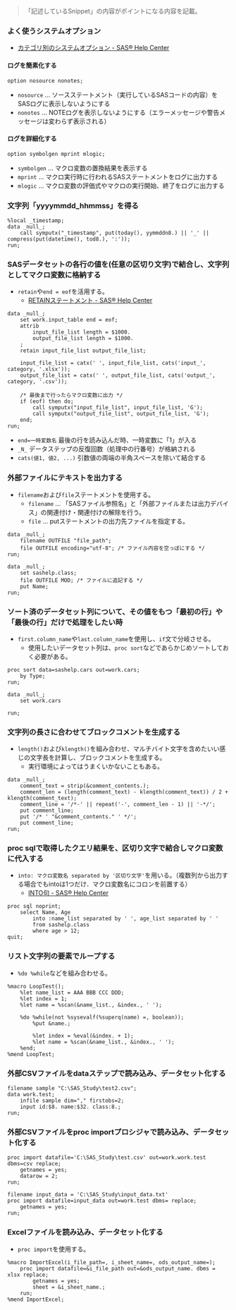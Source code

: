 > 「記述しているSnippet」の内容がポイントになる内容を記載。

### よく使うシステムオプション
- [カテゴリ別のシステムオプション - SAS® Help Center](https://go.documentation.sas.com/doc/ja/pgmsascdc/9.4_3.5/lesysoptsref/p0r3gu6wvyq0l0n1gkadgl7iukfm.htm)

#### ログを簡素化する

``` sas
option nosource nonotes;
```

- `nosource` ... ソースステートメント（実行しているSASコードの内容）をSASログに表示しないようにする
- `nonotes` ... NOTEログを表示しないようにする（エラーメッセージや警告メッセージは変わらず表示される）

#### ログを詳細化する

``` sas
option symbolgen mprint mlogic;
```

- `symbolgen` ... マクロ変数の置換結果を表示する
- `mprint` ... マクロ実行時に行われるSASステートメントをログに出力する
- `mlogic` ... マクロ変数の評価式やマクロの実行開始、終了をログに出力する

### 文字列「yyyymmdd_hhmmss」を得る

``` sas
%local _timestamp;
data _null_;
    call symputx("_timestamp", put(today(), yymmddn8.) || '_' || compress(put(datetime(), tod8.), ':'));
run;
```

### SASデータセットの各行の値を(任意の区切り文字)で結合し、文字列としてマクロ変数に格納する
- `retain`や`end = eof`を活用する。
  - [RETAINステートメント - SAS® Help Center](https://go.documentation.sas.com/doc/ja/pgmsascdc/9.4_3.5/lestmtsref/p0t2ac0tfzcgbjn112mu96hkgg9o.htm) 

``` sas
data _null_;
    set work.input_table end = eof;
    attrib
        input_file_list length = $1000.
        output_file_list length = $1000.
    ;
    retain input_file_list output_file_list;

    input_file_list = catx(' ', input_file_list, cats('input_', category, '.xlsx'));
    output_file_list = catx(' ', output_file_list, cats('output_', category, '.csv'));

    /* 最後まで行ったらマクロ変数に出力 */
    if (eof) then do;
        call symputx("input_file_list", input_file_list, 'G');
        call symputx("output_file_list", output_file_list, 'G');
    end;
run;
```

- `end=一時変数名` 最後の行を読み込んだ時、一時変数に「1」が入る
- `_N_` データステップの反復回数（処理中の行番号）が格納される
- `cats(値1, 値2, ...)` 引数値の両端の半角スペースを除いて結合する

### 外部ファイルにテキストを出力する
- `filename`および`file`ステートメントを使用する。
  - `filename` ... 「SASファイル参照名」と「外部ファイルまたは出力デバイス」の関連付け・関連付けの解除を行う。
  - `file` ... putステートメントの出力先ファイルを指定する。
 
```sas
data _null_;
    filename OUTFILE "file_path";
    file OUTFILE encoding="utf-8"; /* ファイル内容を空っぽにする */
run;

data _null_;
    set sashelp.class;
    file OUTFILE MOD; /* ファイルに追記する */
    put Name;
run;
```

### ソート済のデータセット列について、その値をもつ「最初の行」や「最後の行」だけで処理をしたい時
- `first.column_name`や`last.column_name`を使用し、`if`文で分岐させる。
  - 使用したいデータセット列は、`proc sort`などであらかじめソートしておく必要がある。

``` sas
proc sort data=sashelp.cars out=work.cars;
    by Type;
run;

data _null_;
    set work.cars

run;
```


### 文字列の長さに合わせてブロックコメントを生成する

- `length()`および`klength()`を組み合わせ、マルチバイト文字を含めたいい感じの文字長を計算し、ブロックコメントを生成する。
  - 実行環境によってはうまくいかないこともある。

``` sas
data _null_;
    comment_text = strip(&comment_contents.);
    comment_len = (length(comment_text) - klength(comment_text)) / 2 + klength(comment_text);
    comment_line = '/*-' || repeat('-', comment_len - 1) || '-*/';
    put comment_line;
    put '/* ' "&comment_contents." ' */';
    put comment_line;
run;
```

### proc sqlで取得したクエリ結果を、区切り文字で結合しマクロ変数に代入する
- `into: マクロ変数名 separated by '区切り文字'`を用いる。（複数列から出力する場合でもintoは1つだけ．マクロ変数名にコロンを前置する）
  - [INTO句 - SAS® Help Center](https://go.documentation.sas.com/doc/ja/pgmsascdc/9.4_3.5/mcrolref/n1y2jszlvs4hugn14nooftfrxhp3.htm) 

``` sas
proc sql noprint;
    select Name, Age
        into :name_list separated by ' ', age_list separated by ' '
        from sashelp.class
        where age > 12;
quit;
```

### リスト文字列の要素でループする
- `%do %while`などを組み合わせる。

``` sas
%macro LoopTest();
    %let name_list = AAA BBB CCC DDD;
    %let index = 1;
    %let name = %scan(&name_list., &index., ' ');

    %do %while(not %sysevalf(%superq(name) =, boolean));
        %put &name.;

        %let index = %eval(&index. + 1);
        %let name = %scan(&name_list., &index., ' ');
    %end;
%mend LoopTest;
```

### 外部CSVファイルをdataステップで読み込み、データセット化する

``` sas
filename sample "C:\SAS_Study\test2.csv";
data work.test;
    infile sample dim="," firstobs=2;
    input id:$8. name:$32. class:8.;
run;
```

### 外部CSVファイルをproc importプロシジャで読み込み、データセット化する

``` sas
proc import datafile='C:\SAS_Study\test.csv' out=work.work.test dbms=csv replace;
    getnames = yes;
    datarow = 2;
run;
```

``` sas
filename input_data = 'C:\SAS_Study\input_data.txt' 
proc import datafile=input_data out=work.test dbms= replace;
    getnames = yes;
run;
```


### Excelファイルを読み込み、データセット化する
- `proc import`を使用する。

``` sas
%macro ImportExcel(i_file_path=, i_sheet_name=, ods_output_name=);
    proc import datafile=&i_file_path out=&ods_output_name. dbms = xlsx replace;
        getnames = yes;
        sheet = &i_sheet_name.;
    run;
%mend ImportExcel;
```

